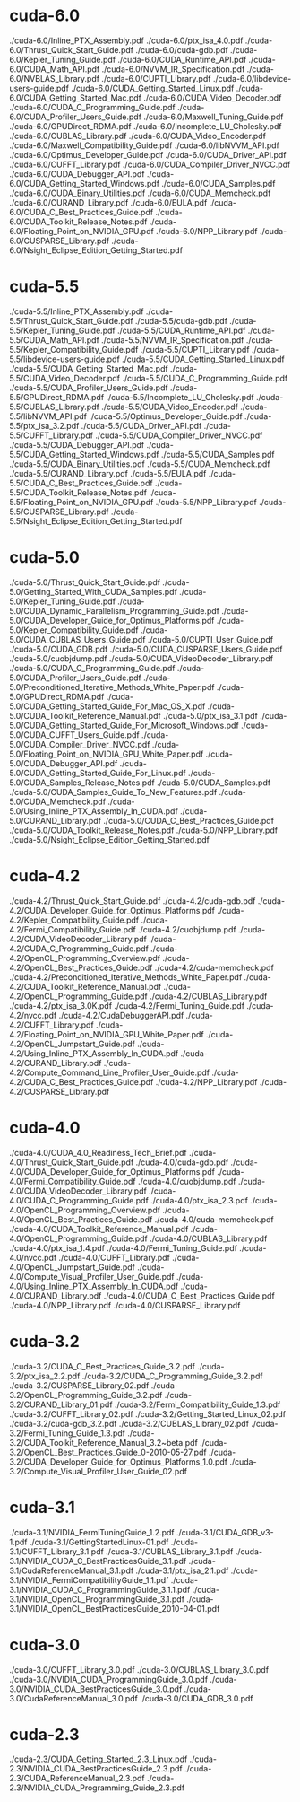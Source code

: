 # cuda-6.0

./cuda-6.0/Inline_PTX_Assembly.pdf
./cuda-6.0/ptx_isa_4.0.pdf
./cuda-6.0/Thrust_Quick_Start_Guide.pdf
./cuda-6.0/cuda-gdb.pdf
./cuda-6.0/Kepler_Tuning_Guide.pdf
./cuda-6.0/CUDA_Runtime_API.pdf
./cuda-6.0/CUDA_Math_API.pdf
./cuda-6.0/NVVM_IR_Specification.pdf
./cuda-6.0/NVBLAS_Library.pdf
./cuda-6.0/CUPTI_Library.pdf
./cuda-6.0/libdevice-users-guide.pdf
./cuda-6.0/CUDA_Getting_Started_Linux.pdf
./cuda-6.0/CUDA_Getting_Started_Mac.pdf
./cuda-6.0/CUDA_Video_Decoder.pdf
./cuda-6.0/CUDA_C_Programming_Guide.pdf
./cuda-6.0/CUDA_Profiler_Users_Guide.pdf
./cuda-6.0/Maxwell_Tuning_Guide.pdf
./cuda-6.0/GPUDirect_RDMA.pdf
./cuda-6.0/Incomplete_LU_Cholesky.pdf
./cuda-6.0/CUBLAS_Library.pdf
./cuda-6.0/CUDA_Video_Encoder.pdf
./cuda-6.0/Maxwell_Compatibility_Guide.pdf
./cuda-6.0/libNVVM_API.pdf
./cuda-6.0/Optimus_Developer_Guide.pdf
./cuda-6.0/CUDA_Driver_API.pdf
./cuda-6.0/CUFFT_Library.pdf
./cuda-6.0/CUDA_Compiler_Driver_NVCC.pdf
./cuda-6.0/CUDA_Debugger_API.pdf
./cuda-6.0/CUDA_Getting_Started_Windows.pdf
./cuda-6.0/CUDA_Samples.pdf
./cuda-6.0/CUDA_Binary_Utilities.pdf
./cuda-6.0/CUDA_Memcheck.pdf
./cuda-6.0/CURAND_Library.pdf
./cuda-6.0/EULA.pdf
./cuda-6.0/CUDA_C_Best_Practices_Guide.pdf
./cuda-6.0/CUDA_Toolkit_Release_Notes.pdf
./cuda-6.0/Floating_Point_on_NVIDIA_GPU.pdf
./cuda-6.0/NPP_Library.pdf
./cuda-6.0/CUSPARSE_Library.pdf
./cuda-6.0/Nsight_Eclipse_Edition_Getting_Started.pdf


# cuda-5.5

./cuda-5.5/Inline_PTX_Assembly.pdf
./cuda-5.5/Thrust_Quick_Start_Guide.pdf
./cuda-5.5/cuda-gdb.pdf
./cuda-5.5/Kepler_Tuning_Guide.pdf
./cuda-5.5/CUDA_Runtime_API.pdf
./cuda-5.5/CUDA_Math_API.pdf
./cuda-5.5/NVVM_IR_Specification.pdf
./cuda-5.5/Kepler_Compatibility_Guide.pdf
./cuda-5.5/CUPTI_Library.pdf
./cuda-5.5/libdevice-users-guide.pdf
./cuda-5.5/CUDA_Getting_Started_Linux.pdf
./cuda-5.5/CUDA_Getting_Started_Mac.pdf
./cuda-5.5/CUDA_Video_Decoder.pdf
./cuda-5.5/CUDA_C_Programming_Guide.pdf
./cuda-5.5/CUDA_Profiler_Users_Guide.pdf
./cuda-5.5/GPUDirect_RDMA.pdf
./cuda-5.5/Incomplete_LU_Cholesky.pdf
./cuda-5.5/CUBLAS_Library.pdf
./cuda-5.5/CUDA_Video_Encoder.pdf
./cuda-5.5/libNVVM_API.pdf
./cuda-5.5/Optimus_Developer_Guide.pdf
./cuda-5.5/ptx_isa_3.2.pdf
./cuda-5.5/CUDA_Driver_API.pdf
./cuda-5.5/CUFFT_Library.pdf
./cuda-5.5/CUDA_Compiler_Driver_NVCC.pdf
./cuda-5.5/CUDA_Debugger_API.pdf
./cuda-5.5/CUDA_Getting_Started_Windows.pdf
./cuda-5.5/CUDA_Samples.pdf
./cuda-5.5/CUDA_Binary_Utilities.pdf
./cuda-5.5/CUDA_Memcheck.pdf
./cuda-5.5/CURAND_Library.pdf
./cuda-5.5/EULA.pdf
./cuda-5.5/CUDA_C_Best_Practices_Guide.pdf
./cuda-5.5/CUDA_Toolkit_Release_Notes.pdf
./cuda-5.5/Floating_Point_on_NVIDIA_GPU.pdf
./cuda-5.5/NPP_Library.pdf
./cuda-5.5/CUSPARSE_Library.pdf
./cuda-5.5/Nsight_Eclipse_Edition_Getting_Started.pdf


# cuda-5.0

./cuda-5.0/Thrust_Quick_Start_Guide.pdf
./cuda-5.0/Getting_Started_With_CUDA_Samples.pdf
./cuda-5.0/Kepler_Tuning_Guide.pdf
./cuda-5.0/CUDA_Dynamic_Parallelism_Programming_Guide.pdf
./cuda-5.0/CUDA_Developer_Guide_for_Optimus_Platforms.pdf
./cuda-5.0/Kepler_Compatibility_Guide.pdf
./cuda-5.0/CUDA_CUBLAS_Users_Guide.pdf
./cuda-5.0/CUPTI_User_Guide.pdf
./cuda-5.0/CUDA_GDB.pdf
./cuda-5.0/CUDA_CUSPARSE_Users_Guide.pdf
./cuda-5.0/cuobjdump.pdf
./cuda-5.0/CUDA_VideoDecoder_Library.pdf
./cuda-5.0/CUDA_C_Programming_Guide.pdf
./cuda-5.0/CUDA_Profiler_Users_Guide.pdf
./cuda-5.0/Preconditioned_Iterative_Methods_White_Paper.pdf
./cuda-5.0/GPUDirect_RDMA.pdf
./cuda-5.0/CUDA_Getting_Started_Guide_For_Mac_OS_X.pdf
./cuda-5.0/CUDA_Toolkit_Reference_Manual.pdf
./cuda-5.0/ptx_isa_3.1.pdf
./cuda-5.0/CUDA_Getting_Started_Guide_For_Microsoft_Windows.pdf
./cuda-5.0/CUDA_CUFFT_Users_Guide.pdf
./cuda-5.0/CUDA_Compiler_Driver_NVCC.pdf
./cuda-5.0/Floating_Point_on_NVIDIA_GPU_White_Paper.pdf
./cuda-5.0/CUDA_Debugger_API.pdf
./cuda-5.0/CUDA_Getting_Started_Guide_For_Linux.pdf
./cuda-5.0/CUDA_Samples_Release_Notes.pdf
./cuda-5.0/CUDA_Samples.pdf
./cuda-5.0/CUDA_Samples_Guide_To_New_Features.pdf
./cuda-5.0/CUDA_Memcheck.pdf
./cuda-5.0/Using_Inline_PTX_Assembly_In_CUDA.pdf
./cuda-5.0/CURAND_Library.pdf
./cuda-5.0/CUDA_C_Best_Practices_Guide.pdf
./cuda-5.0/CUDA_Toolkit_Release_Notes.pdf
./cuda-5.0/NPP_Library.pdf
./cuda-5.0/Nsight_Eclipse_Edition_Getting_Started.pdf


# cuda-4.2

./cuda-4.2/Thrust_Quick_Start_Guide.pdf
./cuda-4.2/cuda-gdb.pdf
./cuda-4.2/CUDA_Developer_Guide_for_Optimus_Platforms.pdf
./cuda-4.2/Kepler_Compatibility_Guide.pdf
./cuda-4.2/Fermi_Compatibility_Guide.pdf
./cuda-4.2/cuobjdump.pdf
./cuda-4.2/CUDA_VideoDecoder_Library.pdf
./cuda-4.2/CUDA_C_Programming_Guide.pdf
./cuda-4.2/OpenCL_Programming_Overview.pdf
./cuda-4.2/OpenCL_Best_Practices_Guide.pdf
./cuda-4.2/cuda-memcheck.pdf
./cuda-4.2/Preconditioned_Iterative_Methods_White_Paper.pdf
./cuda-4.2/CUDA_Toolkit_Reference_Manual.pdf
./cuda-4.2/OpenCL_Programming_Guide.pdf
./cuda-4.2/CUBLAS_Library.pdf
./cuda-4.2/ptx_isa_3.0K.pdf
./cuda-4.2/Fermi_Tuning_Guide.pdf
./cuda-4.2/nvcc.pdf
./cuda-4.2/CudaDebuggerAPI.pdf
./cuda-4.2/CUFFT_Library.pdf
./cuda-4.2/Floating_Point_on_NVIDIA_GPU_White_Paper.pdf
./cuda-4.2/OpenCL_Jumpstart_Guide.pdf
./cuda-4.2/Using_Inline_PTX_Assembly_In_CUDA.pdf
./cuda-4.2/CURAND_Library.pdf
./cuda-4.2/Compute_Command_Line_Profiler_User_Guide.pdf
./cuda-4.2/CUDA_C_Best_Practices_Guide.pdf
./cuda-4.2/NPP_Library.pdf
./cuda-4.2/CUSPARSE_Library.pdf


# cuda-4.0

./cuda-4.0/CUDA_4.0_Readiness_Tech_Brief.pdf
./cuda-4.0/Thrust_Quick_Start_Guide.pdf
./cuda-4.0/cuda-gdb.pdf
./cuda-4.0/CUDA_Developer_Guide_for_Optimus_Platforms.pdf
./cuda-4.0/Fermi_Compatibility_Guide.pdf
./cuda-4.0/cuobjdump.pdf
./cuda-4.0/CUDA_VideoDecoder_Library.pdf
./cuda-4.0/CUDA_C_Programming_Guide.pdf
./cuda-4.0/ptx_isa_2.3.pdf
./cuda-4.0/OpenCL_Programming_Overview.pdf
./cuda-4.0/OpenCL_Best_Practices_Guide.pdf
./cuda-4.0/cuda-memcheck.pdf
./cuda-4.0/CUDA_Toolkit_Reference_Manual.pdf
./cuda-4.0/OpenCL_Programming_Guide.pdf
./cuda-4.0/CUBLAS_Library.pdf
./cuda-4.0/ptx_isa_1.4.pdf
./cuda-4.0/Fermi_Tuning_Guide.pdf
./cuda-4.0/nvcc.pdf
./cuda-4.0/CUFFT_Library.pdf
./cuda-4.0/OpenCL_Jumpstart_Guide.pdf
./cuda-4.0/Compute_Visual_Profiler_User_Guide.pdf
./cuda-4.0/Using_Inline_PTX_Assembly_In_CUDA.pdf
./cuda-4.0/CURAND_Library.pdf
./cuda-4.0/CUDA_C_Best_Practices_Guide.pdf
./cuda-4.0/NPP_Library.pdf
./cuda-4.0/CUSPARSE_Library.pdf


# cuda-3.2

./cuda-3.2/CUDA_C_Best_Practices_Guide_3.2.pdf
./cuda-3.2/ptx_isa_2.2.pdf
./cuda-3.2/CUDA_C_Programming_Guide_3.2.pdf
./cuda-3.2/CUSPARSE_Library_02.pdf
./cuda-3.2/OpenCL_Programming_Guide_3.2.pdf
./cuda-3.2/CURAND_Library_01.pdf
./cuda-3.2/Fermi_Compatibility_Guide_1.3.pdf
./cuda-3.2/CUFFT_Library_02.pdf
./cuda-3.2/Getting_Started_Linux_02.pdf
./cuda-3.2/cuda-gdb_3.2.pdf
./cuda-3.2/CUBLAS_Library_02.pdf
./cuda-3.2/Fermi_Tuning_Guide_1.3.pdf
./cuda-3.2/CUDA_Toolkit_Reference_Manual_3.2~beta.pdf
./cuda-3.2/OpenCL_Best_Practices_Guide_0-2010-05-27.pdf
./cuda-3.2/CUDA_Developer_Guide_for_Optimus_Platforms_1.0.pdf
./cuda-3.2/Compute_Visual_Profiler_User_Guide_02.pdf


# cuda-3.1

./cuda-3.1/NVIDIA_FermiTuningGuide_1.2.pdf
./cuda-3.1/CUDA_GDB_v3-1.pdf
./cuda-3.1/GettingStartedLinux-01.pdf
./cuda-3.1/CUFFT_Library_3.1.pdf
./cuda-3.1/CUBLAS_Library_3.1.pdf
./cuda-3.1/NVIDIA_CUDA_C_BestPracticesGuide_3.1.pdf
./cuda-3.1/CudaReferenceManual_3.1.pdf
./cuda-3.1/ptx_isa_2.1.pdf
./cuda-3.1/NVIDIA_FermiCompatibilityGuide_1.1.pdf
./cuda-3.1/NVIDIA_CUDA_C_ProgrammingGuide_3.1.1.pdf
./cuda-3.1/NVIDIA_OpenCL_ProgrammingGuide_3.1.pdf
./cuda-3.1/NVIDIA_OpenCL_BestPracticesGuide_2010-04-01.pdf


# cuda-3.0

./cuda-3.0/CUFFT_Library_3.0.pdf
./cuda-3.0/CUBLAS_Library_3.0.pdf
./cuda-3.0/NVIDIA_CUDA_ProgrammingGuide_3.0.pdf
./cuda-3.0/NVIDIA_CUDA_BestPracticesGuide_3.0.pdf
./cuda-3.0/CudaReferenceManual_3.0.pdf
./cuda-3.0/CUDA_GDB_3.0.pdf


# cuda-2.3
./cuda-2.3/CUDA_Getting_Started_2.3_Linux.pdf
./cuda-2.3/NVIDIA_CUDA_BestPracticesGuide_2.3.pdf
./cuda-2.3/CUDA_ReferenceManual_2.3.pdf
./cuda-2.3/NVIDIA_CUDA_Programming_Guide_2.3.pdf



